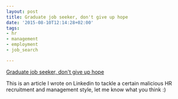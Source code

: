 ```yaml
---
layout: post
title: Graduate job seeker, don't give up hope
date: '2015-08-10T12:14:28+02:00'
tags:
- hr
- management
- employment
- job_search

---
```

[Graduate job seeker, don't give up hope](https://www.linkedin.com/pulse/youre-disappointment-recruitment-management-yazid-hamdi)  

This is an article I wrote on Linkedin to tackle a certain malicious HR recruitment and management style, let me know what you think :)


